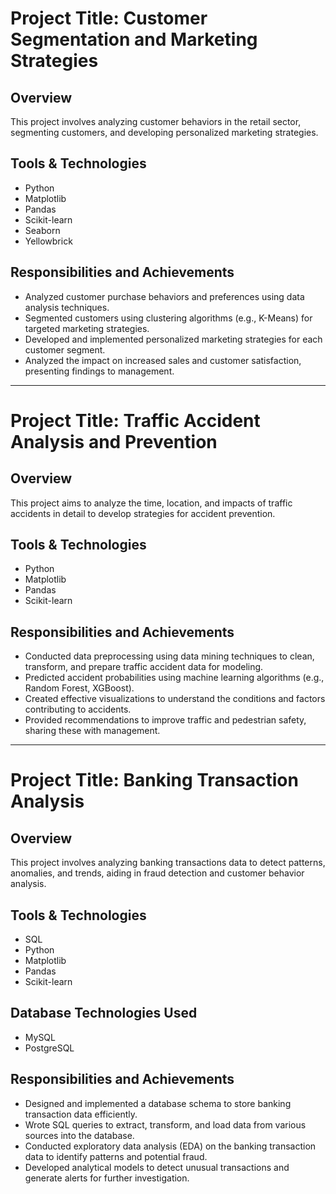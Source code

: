 # Project Title: Customer Segmentation and Marketing Strategies

## Overview
This project involves analyzing customer behaviors in the retail sector, segmenting customers, and developing personalized marketing strategies.

## Tools & Technologies
- Python
- Matplotlib
- Pandas
- Scikit-learn
- Seaborn
- Yellowbrick

## Responsibilities and Achievements
- Analyzed customer purchase behaviors and preferences using data analysis techniques.
- Segmented customers using clustering algorithms (e.g., K-Means) for targeted marketing strategies.
- Developed and implemented personalized marketing strategies for each customer segment.
- Analyzed the impact on increased sales and customer satisfaction, presenting findings to management.

---

# Project Title: Traffic Accident Analysis and Prevention

## Overview
This project aims to analyze the time, location, and impacts of traffic accidents in detail to develop strategies for accident prevention.

## Tools & Technologies
- Python
- Matplotlib
- Pandas
- Scikit-learn

## Responsibilities and Achievements
- Conducted data preprocessing using data mining techniques to clean, transform, and prepare traffic accident data for modeling.
- Predicted accident probabilities using machine learning algorithms (e.g., Random Forest, XGBoost).
- Created effective visualizations to understand the conditions and factors contributing to accidents.
- Provided recommendations to improve traffic and pedestrian safety, sharing these with management.

---

# Project Title: Banking Transaction Analysis

## Overview
This project involves analyzing banking transactions data to detect patterns, anomalies, and trends, aiding in fraud detection and customer behavior analysis.

## Tools & Technologies
- SQL
- Python
- Matplotlib
- Pandas
- Scikit-learn

## Database Technologies Used
- MySQL
- PostgreSQL

## Responsibilities and Achievements
- Designed and implemented a database schema to store banking transaction data efficiently.
- Wrote SQL queries to extract, transform, and load data from various sources into the database.
- Conducted exploratory data analysis (EDA) on the banking transaction data to identify patterns and potential fraud.
- Developed analytical models to detect unusual transactions and generate alerts for further investigation.
